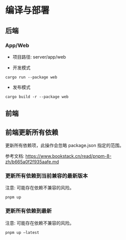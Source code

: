 # 编译与部署

## 后端

### App/Web

- 项目路径: server/app/web

- 开发模式

```shell
cargo run --package web
```

- 发布模式

```shell
cargo build -r --package web
```

## 前端

## 前端更新所有依赖

更新所有依赖项，此操作会忽略 package.json 指定的范围。

参考文档: https://www.bookstack.cn/read/pnpm-8-zh/b665a0f2f935aafe.md

### 更新所有依赖到当前兼容的最新版本

注意: 可能存在依赖不兼容的风险。

```shell
pnpm up
```

### 更新所有依赖到最新

注意: 可能存在依赖不兼容的风险。

```shell
pnpm up —latest
```
